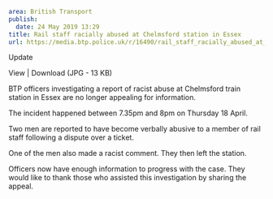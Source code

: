 ```yaml
area: British Transport
publish:
  date: 24 May 2019 13:29
title: Rail staff racially abused at Chelmsford station in Essex
url: https://media.btp.police.uk/r/16490/rail_staff_racially_abused_at_chelmsford_station_
```

Update

View | Download (JPG - 13 KB)

BTP officers investigating a report of racist abuse at Chelmsford train station in Essex are no longer appealing for information.

The incident happened between 7.35pm and 8pm on Thursday 18 April.

Two men are reported to have become verbally abusive to a member of rail staff following a dispute over a ticket.

One of the men also made a racist comment. They then left the station.

Officers now have enough information to progress with the case. They would like to thank those who assisted this investigation by sharing the appeal.

